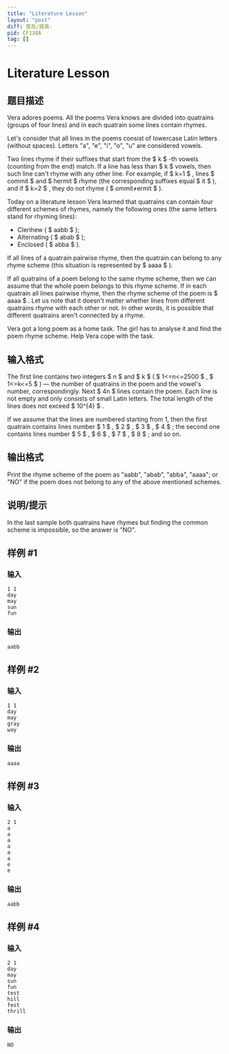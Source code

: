 ```yaml
---
title: "Literature Lesson"
layout: "post"
diff: 普及/提高-
pid: CF138A
tag: []
---
```


# Literature Lesson

## 题目描述

Vera adores poems. All the poems Vera knows are divided into quatrains (groups of four lines) and in each quatrain some lines contain rhymes.

Let's consider that all lines in the poems consist of lowercase Latin letters (without spaces). Letters "a", "e", "i", "o", "u" are considered vowels.

Two lines rhyme if their suffixes that start from the $ k $ -th vowels (counting from the end) match. If a line has less than $ k $ vowels, then such line can't rhyme with any other line. For example, if $ k=1 $ , lines $ commit $ and $ hermit $ rhyme (the corresponding suffixes equal $ it $ ), and if $ k=2 $ , they do not rhyme ( $ ommit≠ermit $ ).

Today on a literature lesson Vera learned that quatrains can contain four different schemes of rhymes, namely the following ones (the same letters stand for rhyming lines):

- Clerihew ( $ aabb $ );
- Alternating ( $ abab $ );
- Enclosed ( $ abba $ ).

If all lines of a quatrain pairwise rhyme, then the quatrain can belong to any rhyme scheme (this situation is represented by $ aaaa $ ).

If all quatrains of a poem belong to the same rhyme scheme, then we can assume that the whole poem belongs to this rhyme scheme. If in each quatrain all lines pairwise rhyme, then the rhyme scheme of the poem is $ aaaa $ . Let us note that it doesn't matter whether lines from different quatrains rhyme with each other or not. In other words, it is possible that different quatrains aren't connected by a rhyme.

Vera got a long poem as a home task. The girl has to analyse it and find the poem rhyme scheme. Help Vera cope with the task.

## 输入格式

The first line contains two integers $ n $ and $ k $ ( $ 1<=n<=2500 $ , $ 1<=k<=5 $ ) — the number of quatrains in the poem and the vowel's number, correspondingly. Next $ 4n $ lines contain the poem. Each line is not empty and only consists of small Latin letters. The total length of the lines does not exceed $ 10^{4} $ .

If we assume that the lines are numbered starting from 1, then the first quatrain contains lines number $ 1 $ , $ 2 $ , $ 3 $ , $ 4 $ ; the second one contains lines number $ 5 $ , $ 6 $ , $ 7 $ , $ 8 $ ; and so on.

## 输出格式

Print the rhyme scheme of the poem as "aabb", "abab", "abba", "aaaa"; or "NO" if the poem does not belong to any of the above mentioned schemes.

## 说明/提示

In the last sample both quatrains have rhymes but finding the common scheme is impossible, so the answer is "NO".

## 样例 #1

### 输入

```
1 1
day
may
sun
fun

```

### 输出

```
aabb

```

## 样例 #2

### 输入

```
1 1
day
may
gray
way

```

### 输出

```
aaaa

```

## 样例 #3

### 输入

```
2 1
a
a
a
a
a
a
e
e

```

### 输出

```
aabb

```

## 样例 #4

### 输入

```
2 1
day
may
sun
fun
test
hill
fest
thrill

```

### 输出

```
NO

```

